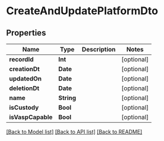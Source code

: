 # CreateAndUpdatePlatformDto

## Properties
Name | Type | Description | Notes
------------ | ------------- | ------------- | -------------
**recordId** | **Int** |  | [optional] 
**creationDt** | **Date** |  | [optional] 
**updatedOn** | **Date** |  | [optional] 
**deletionDt** | **Date** |  | [optional] 
**name** | **String** |  | [optional] 
**isCustody** | **Bool** |  | [optional] 
**isVaspCapable** | **Bool** |  | [optional] 

[[Back to Model list]](../README.md#documentation-for-models) [[Back to API list]](../README.md#documentation-for-api-endpoints) [[Back to README]](../README.md)



